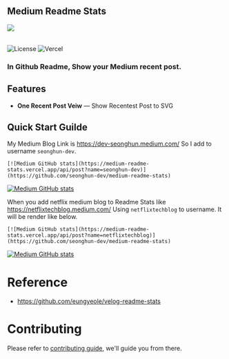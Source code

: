 ## Medium Readme Stats
<div align="center">
    <img src="https://medium-readme-stats.vercel.app/api/post?name=netflixtechblog" align="left" size="500">
    <br/>
    <br/>
</div>

![License](https://img.shields.io/badge/License-Apache%202.0-blue.svg)
![Vercel](https://vercelbadge.vercel.app/api/seonghun-dev/medium-readme-stats)
### In Github Readme, Show your Medium recent post.



## Features
* **One Recent Post Veiw** — Show Recentest Post to SVG

## Quick Start Guilde


My Medium Blog Link is https://dev-seonghun.medium.com/
So I add to username `seonghun-dev`.

```
[![Medium GitHub stats](https://medium-readme-stats.vercel.app/api/post?name=seonghun-dev)](https://github.com/seonghun-dev/medium-readme-stats)
```
[![Medium GitHub stats](https://medium-readme-stats.vercel.app/api/post?name=dev-seonghun)](https://dev-seonghun.medium.com/)


When you add netflix medium blog to Readme Stats like https://netflixtechblog.medium.com/ 
Using `netflixtechblog` to username.
It will be render like below.

```
[![Medium GitHub stats](https://medium-readme-stats.vercel.app/api/post?name=netflixtechblog)](https://github.com/seonghun-dev/medium-readme-stats)
```

[![Medium GitHub stats](https://medium-readme-stats.vercel.app/api/post?name=netflixtechblog)](https://netflixtechblog.medium.com/)


# Reference
- https://github.com/eungyeole/velog-readme-stats

# Contributing

Please refer to [contributing guide](), we'll guide you from there.